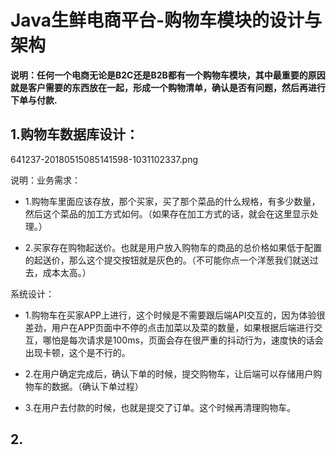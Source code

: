 # Java生鲜电商平台-购物车模块的设计与架构

**说明：任何一个电商无论是B2C还是B2B都有一个购物车模块，其中最重要的原因就是客户需要的东西放在一起，形成一个购物清单，确认是否有问题，然后再进行下单与付款.**

## 1.购物车数据库设计：
641237-20180515085141598-1031102337.png

说明：业务需求：

* 1.购物车里面应该存放，那个买家，买了那个菜品的什么规格，有多少数量，然后这个菜品的加工方式如何。（如果存在加工方式的话，就会在这里显示处理。）

* 2.买家存在购物起送价。也就是用户放入购物车的商品的总价格如果低于配置的起送价，那么这个提交按钮就是灰色的。（不可能你点一个洋葱我们就送过去，成本太高。）

系统设计：
* 1.购物车在买家APP上进行，这个时候是不需要跟后端API交互的，因为体验很差劲，用户在APP页面中不停的点击加菜以及菜的数量，如果根据后端进行交互，哪怕是每次请求是100ms，页面会存在很严重的抖动行为，速度快的话会出现卡顿，这个是不行的。

* 2.在用户确定完成后，确认下单的时候，提交购物车，让后端可以存储用户购物车的数据。（确认下单过程）

* 3.在用户去付款的时候，也就是提交了订单。这个时候再清理购物车。

## 2.